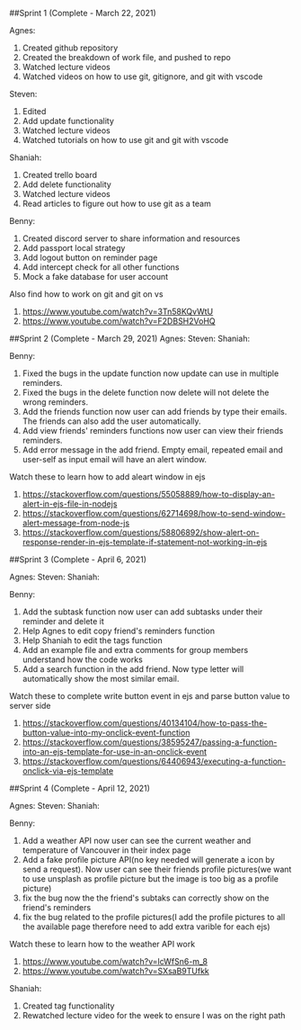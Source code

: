 ##Sprint 1 (Complete - March 22, 2021)

Agnes:
1. Created github repository
2. Created the breakdown of work file, and pushed to repo
3. Watched lecture videos
4. Watched videos on how to use git, gitignore, and git with vscode

Steven:
1. Edited 
2. Add update functionality
3. Watched lecture videos
4. Watched tutorials on how to use git and git with vscode

Shaniah:
1. Created trello board
2. Add delete functionality
3. Watched lecture videos
4. Read articles to figure out how to use git as a team

Benny:
1. Created discord server to share information and resources
2. Add passport local strategy 
3. Add logout button on reminder page 
4. Add intercept check for all other functions 
5. Mock a fake database for user account

Also find how to work on git and git on vs 
1. https://www.youtube.com/watch?v=3Tn58KQvWtU 
2. https://www.youtube.com/watch?v=F2DBSH2VoHQ


##Sprint 2 (Complete - March 29, 2021)
Agnes:
Steven:
Shaniah:

Benny:
1. Fixed the bugs in the update function now update can use in multiple reminders.
2. Fixed the bugs in the delete function now delete will not delete the wrong reminders.
3. Add the friends function now user can add friends by type their emails.
   The friends can also add the user automatically.
4. Add view friends' reminders functions now user can view their friends reminders.
5. Add error message in the add friend. Empty email, repeated email and user-self as input email will have an alert window.

Watch these to learn how to add aleart window in ejs
1. https://stackoverflow.com/questions/55058889/how-to-display-an-alert-in-ejs-file-in-nodejs
2. https://stackoverflow.com/questions/62714698/how-to-send-window-alert-message-from-node-js
3. https://stackoverflow.com/questions/58806892/show-alert-on-response-render-in-ejs-template-if-statement-not-working-in-ejs

##Sprint 3 (Complete - April 6, 2021)

Agnes:
Steven:
Shaniah:

Benny:
1. Add the subtask function now user can add subtasks under their reminder and delete it
2. Help Agnes to edit copy friend's reminders function
3. Help Shaniah to edit the tags function
4. Add an example file and extra comments for group members understand how the code works
5. Add a search function in the add friend. Now type letter will automatically show the most similar email.

Watch these to complete write button event in ejs and parse button value to server side
1. https://stackoverflow.com/questions/40134104/how-to-pass-the-button-value-into-my-onclick-event-function
2. https://stackoverflow.com/questions/38595247/passing-a-function-into-an-ejs-template-for-use-in-an-onclick-event
3. https://stackoverflow.com/questions/64406943/executing-a-function-onclick-via-ejs-template

##Sprint 4 (Complete - April 12, 2021)

Agnes:
Steven:
Shaniah:

Benny:
1. Add a weather API now user can see the current weather and temperature of Vancouver in their index page
2. Add a fake profile picture API(no key needed will generate a icon by send a request). Now user can see their friends profile pictures(we want to use unsplash as profile picture but the image is too big as a profile picture)
3. fix the bug now the the friend's subtaks can correctly show on the friend's reminders
4. fix the bug related to the profile pictures(I add the profile pictures to all the available page therefore need to add extra varible for each ejs)


Watch these to learn how to the weather API work
1. https://www.youtube.com/watch?v=lcWfSn6-m_8
2. https://www.youtube.com/watch?v=SXsaB9TUfkk

Shaniah:
1. Created tag functionality
2. Rewatched lecture video for the week to ensure I was on the right path